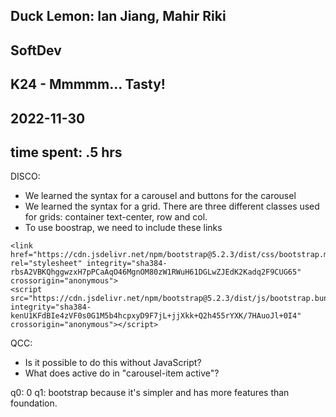 ## Duck Lemon: Ian Jiang, Mahir Riki
## SoftDev
## K24 - Mmmmm... Tasty!
## 2022-11-30
## time spent: .5 hrs

DISCO:
* We learned the syntax for a carousel and buttons for the carousel
* We learned the syntax for a grid. There are three different classes used for grids: container text-center, row and col.
* To use boostrap, we need to include these links
```
<link href="https://cdn.jsdelivr.net/npm/bootstrap@5.2.3/dist/css/bootstrap.min.css" rel="stylesheet" integrity="sha384-rbsA2VBKQhggwzxH7pPCaAqO46MgnOM80zW1RWuH61DGLwZJEdK2Kadq2F9CUG65" crossorigin="anonymous">
<script src="https://cdn.jsdelivr.net/npm/bootstrap@5.2.3/dist/js/bootstrap.bundle.min.js" integrity="sha384-kenU1KFdBIe4zVF0s0G1M5b4hcpxyD9F7jL+jjXkk+Q2h455rYXK/7HAuoJl+0I4" crossorigin="anonymous"></script> 
```

QCC:
* Is it possible to do this without JavaScript?
* What does active do in "carousel-item active"?

q0: 0
q1: bootstrap because it's simpler and has more features than foundation.
